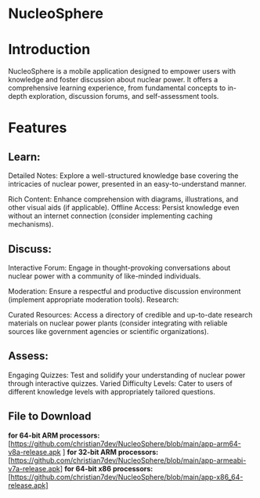 # NucleoSphere

# Introduction

NucleoSphere is a mobile application designed to empower users with knowledge and foster discussion about nuclear power. It offers a comprehensive learning experience, from fundamental concepts to in-depth exploration, discussion forums, and self-assessment tools.

# Features

## Learn:

Detailed Notes: Explore a well-structured knowledge base covering the intricacies of nuclear power, presented in an easy-to-understand manner.

Rich Content: Enhance comprehension with diagrams, illustrations, and other visual aids (if applicable).
Offline Access: Persist knowledge even without an internet connection (consider implementing caching mechanisms).

## Discuss:

Interactive Forum: Engage in thought-provoking conversations about nuclear power with a community of like-minded individuals.

Moderation: Ensure a respectful and productive discussion environment (implement appropriate moderation tools).
Research:

Curated Resources: Access a directory of credible and up-to-date research materials on nuclear power plants (consider integrating with reliable sources like government agencies or scientific organizations).

## Assess:

Engaging Quizzes: Test and solidify your understanding of nuclear power through interactive quizzes.
Varied Difficulty Levels: Cater to users of different knowledge levels with appropriately tailored questions.


## File to Download 
**for 64-bit ARM processors:** [https://github.com/christian7dev/NucleoSphere/blob/main/app-arm64-v8a-release.apk
]
**for 32-bit ARM processors:** [https://github.com/christian7dev/NucleoSphere/blob/main/app-armeabi-v7a-release.apk]
**for 64-bit x86 processors:** [https://github.com/christian7dev/NucleoSphere/blob/main/app-x86_64-release.apk]
